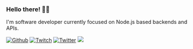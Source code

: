 ### Hello there! 👋🏼

I'm software developer currently focused on Node.js based backends and APIs.

[![Github](https://img.shields.io/github/followers/eriksremess?style=for-the-badge)](https://eriks.codes)
[![Twitch](https://img.shields.io/twitch/status/eriksremess?style=for-the-badge)](https://eriks.games)
[![Twitter](https://img.shields.io/twitter/follow/EriksRemess?label=Twitter&style=for-the-badge)](https://eriks.lv)
<a href="https://toot.lv/@eriks" rel="me"><img src="https://img.shields.io/mastodon/follow/109307819656872755?label=Mastodon&domain=https%3A%2F%2Ftoot.lv&style=for-the-badge" /></a>

